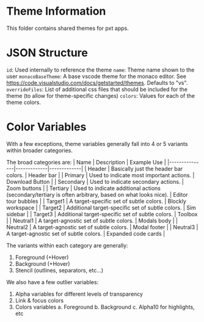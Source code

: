 # Theme Information

This folder contains shared themes for pxt apps.

# JSON Structure

`id`: Used internally to reference the theme
`name`: Theme name shown to the user
`monacoBaseTheme`: A base vscode theme for the monaco editor. See https://code.visualstudio.com/docs/getstarted/themes. Defaults to "vs".
`overrideFiles`: List of additional css files that should be included for the theme (to allow for theme-specific changes)
`colors`: Values for each of the theme colors.

# Color Variables
With a few exceptions, theme variables generally fall into 4 or 5 variants within broader categories.

The broad categories are:
| Name          | Description | Example Use |
|---------------|-------------|-------------|
| Header        | Basically just the header bar colors. | Header bar |
| Primary       | Used to indicate most important actions. | Download Button |
| Secondary     | Used to indicate secondary actions. | Zoom buttons |
| Tertiary      | Used to indicate additional actions (secondary/tertiary is often arbitrary, based on what looks nice). | Editor tour bubbles |
| Target1       | A target-specific set of subtle colors. | Blockly workspace |
| Target2       | Additional target-specific set of subtle colors. | Sim sidebar |
| Target3       | Additional target-specific set of subtle colors. | Toolbox |
| Neutral1      | A target-agnostic set of subtle colors. | Modals body |
| Neutral2      | A target-agnostic set of subtle colors. | Modal footer |
| Neutral3      | A target-agnostic set of subtle colors. | Expanded code cards |

The variants within each category are generally:
1. Foreground (+Hover)
2. Background (+Hover)
3. Stencil (outlines, separators, etc…)

We also have a few outlier variables:
1. Alpha variables for different levels of transparency
2. Link & focus colors
3. Colors variables
    a. Foreground
    b. Background
    c. Alpha10 for highlights, etc
